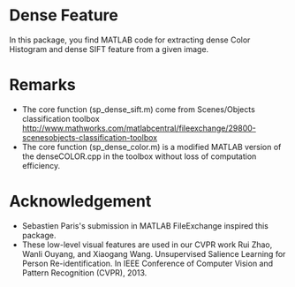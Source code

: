 Dense Feature
===============
In this package, you find MATLAB code for extracting dense Color Histogram and dense SIFT feature from a given image. 

Remarks
========
- The core function (sp_dense_sift.m) come from Scenes/Objects classification toolbox http://www.mathworks.com/matlabcentral/fileexchange/29800-scenesobjects-classification-toolbox
- The core function (sp_dense_color.m) is a modified MATLAB version of the denseCOLOR.cpp in the toolbox without loss of computation efficiency. 

Acknowledgement
===============
- Sebastien Paris's submission in MATLAB FileExchange inspired this package.   
- These low-level visual features are used in our CVPR work Rui Zhao, Wanli Ouyang, and Xiaogang Wang. Unsupervised Salience Learning for Person Re-identification. In IEEE Conference of Computer Vision and Pattern Recognition (CVPR), 2013. 

